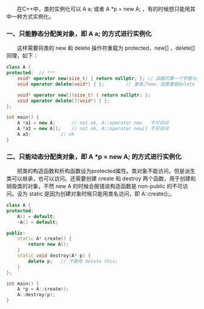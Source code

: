 &emsp;&emsp;在C++中，类的实例化可以 A a; 或者 A *p = new A; ，有的时候想只能用其中一种方式实例化。
### 一、只能静态分配类对象，即 A a; 的方式进行实例化
&emsp;&emsp;这样需要将类的 new 和 delete 操作符重载为 protected，new[] 、delete[] 同理，如下：

```cpp
class A {
protected:	// ***
	void* operator new(size_t) { return nullptr; };	// 函数的第一个参数与返回值类型是固定的
	void operator delete(void*) { };		// 重载了new，就要重载delete

	void* operator new[](size_t) { return nullptr; };
	void operator delete[](void*) { };
};

int main() {
	A *a1 = new A;		// not ok, A::operator new   不可访问
	A *a2 = new A[];	// not ok, A::operator new[] 不可访问
	A a3;			// ok
}
```

### 二、只能动态分配类对象，即 A *p = new A;  的方式进行实例化
&emsp;&emsp;把类的构造函数和析构函数设为protected属性。类对象不能访问，但是派生类可以继承，也可以访问。还需要创建 create 和 destroy 两个函数，用于创建和销毁类的对象，不然 new A 的时候会报错说构造函数是 non-public 的不可访问。设为 static 是因为创建对象时候只能用类名访问，即 A::create();。

```cpp
class A {
protected:
	A() = default;
	~A() = default;

public:
	static A* create() {
		return new A();
	}
	static void destroy(A* p) {
		delete p;	// 不要用 delete this;
	}
};

int main() {
	A *p = A::create();
	A::destroy(p);
}

```
